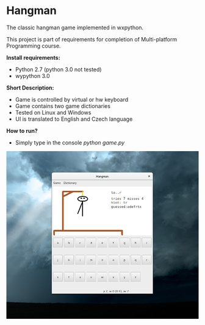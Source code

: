 # Hangman
The classic hangman game implemented in wxpython.

This project is part of requirements for completion of Multi-platform Programming	course.

**Install requirements:**
- Python 2.7 (python 3.0 not tested)
- wypython 3.0

**Short Description:**
- Game is controlled by virtual or hw keyboard
- Game contains two game dictionaries
- Tested on Linux and Windows
- UI is translated to English and Czech language


**How to run?**
- Simply type in the console *python game.py*

![alt tag](https://raw.githubusercontent.com/bas87/Hangman/images/sc.png)
